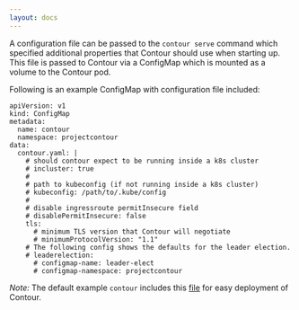```yaml
---
layout: docs
---
```


A configuration file can be passed to the `contour serve` command which specified additional properties that Contour should use when starting up.
This file is passed to Contour via a ConfigMap which is mounted as a volume to the Contour pod.

Following is an example ConfigMap with configuration file included: 

```
apiVersion: v1
kind: ConfigMap
metadata:
  name: contour
  namespace: projectcontour
data:
  contour.yaml: |
    # should contour expect to be running inside a k8s cluster
    # incluster: true
    #
    # path to kubeconfig (if not running inside a k8s cluster)
    # kubeconfig: /path/to/.kube/config
    #
    # disable ingressroute permitInsecure field
    # disablePermitInsecure: false
    tls:
      # minimum TLS version that Contour will negotiate
      # minimumProtocolVersion: "1.1"
    # The following config shows the defaults for the leader election.
    # leaderelection:
      # configmap-name: leader-elect
      # configmap-namespace: projectcontour
```

_Note:_ The default example `contour` includes this [file][1] for easy deployment of Contour.

[1]: {{site.github.repository_url}}/tree/{{page.version}}/examples/contour/01-contour-config.yaml
